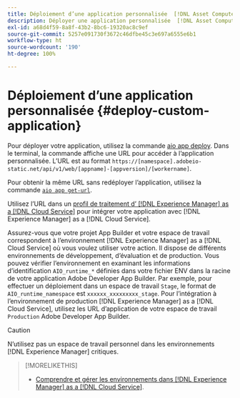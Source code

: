 ```yaml
---
title: Déploiement d’une application personnalisée  [!DNL Asset Compute Service]
description: Déployer une application personnalisée  [!DNL Asset Compute Service] .
exl-id: a68d4f59-8a8f-43b2-8bc6-19320ac8c9ef
source-git-commit: 5257e091730f3672c46dfbe45c3e697a6555e6b1
workflow-type: ht
source-wordcount: '190'
ht-degree: 100%

---
```


# Déploiement d’une application personnalisée {#deploy-custom-application}

Pour déployer votre application, utilisez la commande [aio app deploy](https://github.com/adobe/aio-cli#aio-appdeploy). Dans le terminal, la commande affiche une URL pour accéder à l’application personnalisée. L’URL est au format `https://[namespace].adobeio-static.net/api/v1/web/[appname]-[appversion]/[workername]`.

Pour obtenir la même URL sans redéployer l’application, utilisez la commande [`aio app get-url`](https://github.com/adobe/aio-cli#aio-app-get-url-action).

Utilisez l’URL dans un [profil de traitement d’ [!DNL Experience Manager]  as a  [!DNL Cloud Service]](https://experienceleague.adobe.com/docs/experience-manager-cloud-service/assets/manage/asset-microservices-configure-and-use.html?lang=fr) pour intégrer votre application avec [!DNL Experience Manager] as a [!DNL Cloud Service].

Assurez-vous que votre projet App Builder et votre espace de travail correspondent à l’environnement [!DNL Experience Manager] as a [!DNL Cloud Service] où vous voulez utiliser votre action. Il dispose de différents environnements de développement, d’évaluation et de production. Vous pouvez vérifier l’environnement en examinant les informations d’identification `AIO_runtime_*` définies dans votre fichier ENV dans la racine de votre application Adobe Developer App Builder. Par exemple, pour effectuer un déploiement dans un espace de travail `Stage`, le format de `AIO_runtime_namespace` est `xxxxxx_xxxxxxxxx_stage`. Pour l’intégration à l’environnement de production [!DNL Experience Manager] as a [!DNL Cloud Service], utilisez les URL d’application de votre espace de travail `Production` Adobe Developer App Builder.

>[!CAUTION]
>
>N’utilisez pas un espace de travail personnel dans les environnements [!DNL Experience Manager] critiques.

>[!MORELIKETHIS]
>
>* [Comprendre et gérer les environnements dans  [!DNL Experience Manager]  as a  [!DNL Cloud Service]](https://experienceleague.adobe.com/docs/experience-manager-cloud-service/implementing/using-cloud-manager/manage-environments.html?lang=fr).
